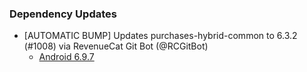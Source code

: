 ### Dependency Updates
* [AUTOMATIC BUMP] Updates purchases-hybrid-common to 6.3.2 (#1008) via RevenueCat Git Bot (@RCGitBot)
    * [Android 6.9.7](https://github.com/RevenueCat/purchases-android/releases/tag/6.9.7)
